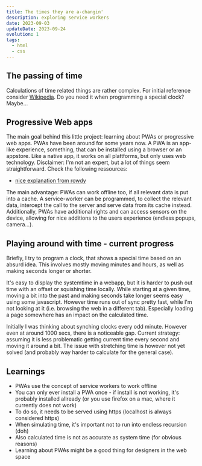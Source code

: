 ```yaml
---
title: The times they are a-changin'
description: exploring service workers
date: 2023-09-03
updateDate: 2023-09-24
evolution: 1
tags:
  - html
  - css
---
```


## The passing of time

Calculations of time related things are rather complex. For initial reference consider [Wikipedia](https://en.wikipedia.org/wiki/Equation_of_time). Do you need it when programming a special clock? Maybe...

## Progressive Web apps

The main goal behind this little project: learning about PWAs or progressive web apps. PWAs have been around for some years now. A PWA is an app-like experience, something, that can be installed using a browser or an appstore. Like a native app, it works on all plattforms, but only uses web technology. Disclaimer: I'm not an expert, but a lot of things seem straightforward. Check the following ressources: 
- [nice explanation from rowdy](https://rowdy.codes/talks/20230901-front-conference-zurich/) 

The main advantage: PWAs can work offline too, if all relevant data is put into a cache. A service-worker can be programmed, to collect the relevant data, intercept the call to the server and serve data from its cache instead.
Additionally, PWAs have additional rights and can access sensors on the device, allowing for nice additions to the users experience (endless popups, camera...). 

## Playing around with time - current progress
Briefly, I try to program a clock, that shows a special time based on an absurd idea. This involves mostly moving minutes and hours, as well as making seconds longer or shorter. 

It's easy to display the systemtime in a webapp, but it is harder to push out time with an offset or squishing time locally. 
While starting at a given time, moving a bit into the past and making seconds take longer seems easy using some javascript. However time runs out of sync pretty fast, while I'm not looking at it (i.e. browsing the web in a different tab). Especially loading a page somewhere has an impact on the calculated time. 

Initially I was thinking about synching clocks every odd minute. However even at around 1000 secs, there is a noticeable gap.
Current strategy: assuming it is less problematic getting current time every second and moving it around a bit. The issue with stretching time is however not yet solved (and probably way harder to calculate for the general case).

## Learnings
- PWAs use the concept of service workers to work offline
- You can only ever install a PWA once - if install is not working, it's probably installed allready (or you use firefox on a mac, where it currently does not work)
- To do so, it needs to be served using https (localhost is always considered https)
- When simulating time, it's important not to run into endless recursion (doh)
- Also calculated time is not as accurate as system time (for obvious reasons)
- Learning about PWAs might be a good thing for designers in the web space 

